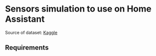 # Sensors simulation to use on Home Assistant

Source of dataset: [Kaggle](https://www.kaggle.com/garystafford/environmental-sensor-data-132k)

## Requirements


